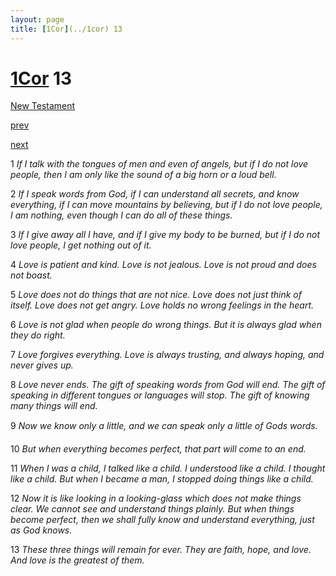 ```yaml
---
layout: page
title: [1Cor](../1cor) 13
---
```


# [1Cor](../1cor) 13

[New Testament](/new-testament)


[prev](1cor-12.html)


[next](1cor-14.html)

1 _If I talk with the tongues of men and even of angels, but if I do not love people, then I am only like the sound of a big horn or a loud bell._

2 _If I speak words from God, if I can understand all secrets, and know everything, if I can move mountains by believing, but if I do not love people, I am nothing, even though I can do all of these things._

3 _If I give away all I have, and if I give my body to be burned, but if I do not love people, I get nothing out of it._

4 _Love is patient and kind. Love is not jealous. Love is not proud and does not boast._

5 _Love does not do things that are not nice. Love does not just think of itself. Love does not get angry. Love holds no wrong feelings in the heart._

6 _Love is not glad when people do wrong things. But it is always glad when they do right._

7 _Love forgives everything. Love is always trusting, and always hoping, and never gives up._

8 _Love never ends. The gift of speaking words from God will end. The gift of speaking in different tongues or languages will stop. The gift of knowing many things will end._

9 _Now we know only a little, and we can speak only a little of Gods words._

10 _But when everything becomes perfect, that part will come to an end._

11 _When I was a child, I talked like a child. I understood like a child. I thought like a child.  But when I became a man, I stopped doing things like a child._

12 _Now it is like looking in a looking-glass which does not make things clear. We cannot see and understand things plainly. But when things become perfect, then we shall fully know and understand everything, just as God knows._

13 _These three things will remain for ever. They are faith, hope, and love. And love is the greatest of them._

